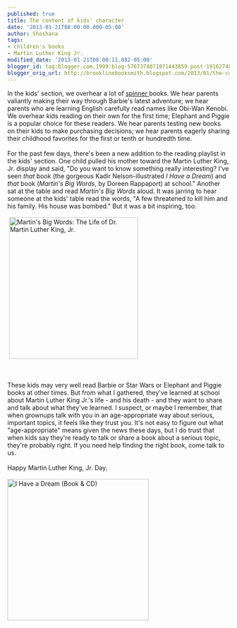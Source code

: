 ```yaml
---
published: true
title: The content of kids' character
date: '2013-01-21T08:00:00.000-05:00'
author: Shoshana
tags:
- children's books
- Martin Luther King Jr.
modified_date: '2013-01-21T08:00:11.882-05:00'
blogger_id: tag:blogger.com,1999:blog-5767374071871443859.post-1916274883589568155
blogger_orig_url: http://brooklinebooksmith.blogspot.com/2013/01/the-content-of-kids-character.html
---
```


In the kids' section, we overhear a lot of <a href="http://brooklinebooksmith.blogspot.com/2013/01/where-barbie-spins-with-spiderman.html">spinner </a>books. We hear parents valiantly making their way through Barbie's latest adventure; we hear parents who are learning English carefully read names like Obi-Wan Kenobi. We overhear kids reading on their own for the first time; Elephant and Piggie is a popular choice for these readers. We hear parents testing new books on their kids to make purchasing decisions; we hear parents eagerly sharing their childhood favorites for the first or tenth or hundredth time.<br /><br />For the past few days, there's been a new addition to the reading playlist in the kids' section. One child pulled his mother toward the Martin Luther King, Jr. display and said, "Do you want to know something really interesting? I've seen <i>that</i>&nbsp;book (the gorgeous Kadir Nelson-illustrated <i>I Have a Dream</i>) and <i>that</i>&nbsp;book (<i>Martin's Big Words</i>, by Doreen Rappaport) at school." Another sat at the table and read&nbsp;<i>Martin's Big Words</i>&nbsp;aloud. It was jarring to hear someone at the kids' table read the words, "A few threatened to kill him and his family. His house was bombed." But it was a bit inspiring, too.<br /><br />&nbsp;<img height="320" src="http://images.booksense.com/images/books/357/106/FC9781423106357.JPG" title="Martin's Big Words: The Life of Dr. Martin Luther King, Jr." width="292" /><br /><div class="separator" style="clear: both; text-align: center;"><br /></div><br />These kids may very well read Barbie or Star Wars or Elephant and Piggie books at other times. But from what I gathered, they've learned at school about Martin Luther King Jr.'s life - and his death - and they want to share and talk about what they've learned. I suspect, or maybe I remember, that when grownups talk with you in an age-appropriate way about serious, important topics, it feels like they trust you. It's not easy to figure out what "age-appropriate" means given the news these days, but I do trust that when kids say they're ready to talk or share a book about a serious topic, they're probably right. If you need help finding the right book, come talk to us.<br /><br />Happy Martin Luther King, Jr. Day.<br /><br /><img height="320" src="http://images.booksense.com/images/books/871/858/FC9780375858871.JPG" title="I Have a Dream (Book &amp; CD)" width="320" /> 